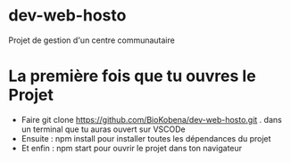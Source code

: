 # dev-web-hosto
Projet de gestion d'un centre communautaire 

# La première fois que tu ouvres le Projet
- Faire git clone https://github.com/BioKobena/dev-web-hosto.git . dans un terminal que tu auras ouvert sur VSCODe
- Ensuite : npm install pour installer toutes les dépendances du projet
- Et enfin : npm start pour ouvrir le projet dans ton navigateur
